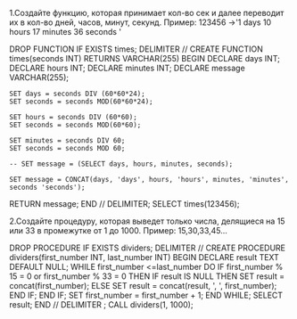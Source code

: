 1.Создайте функцию, которая принимает кол-во сек и далее переводит их в кол-во дней, часов, минут, секунд.
Пример: 123456 ->'1 days 10 hours 17 minutes 36 seconds '


DROP FUNCTION IF EXISTS times;
DELIMITER //
CREATE FUNCTION times(seconds INT)
RETURNS VARCHAR(255) 
BEGIN
    DECLARE days INT;
    DECLARE hours INT;
    DECLARE minutes INT;
    DECLARE message VARCHAR(255);
    
    SET days = seconds DIV (60*60*24);
    SET seconds = seconds MOD(60*60*24); 
    
	SET hours = seconds DIV (60*60);
    SET seconds = seconds MOD(60*60); 
    
	SET minutes = seconds DIV 60;
    SET seconds = seconds MOD 60; 
    
    -- SET message = (SELECT days, hours, minutes, seconds);
    
    SET message = CONCAT(days, 'days', hours, 'hours', minutes, 'minutes', seconds 'seconds');

RETURN message; 
END //
DELIMITER;
SELECT times(123456); 


2.Cоздайте процедуру, которая выведет только числа, делящиеся на 15 или 33 в промежутке от 1 до 1000.
Пример: 15,30,33,45...


DROP PROCEDURE IF EXISTS dividers;
DELIMITER //
CREATE PROCEDURE dividers(first_number INT, last_number INT)
BEGIN
    DECLARE result TEXT DEFAULT NULL;
    WHILE  first_number <=last_number DO
        IF first_number % 15 = 0 or first_number % 33 = 0 THEN
		IF result IS NULL THEN
			SET result = concat(first_number);
		ELSE
			SET result = concat(result, ', ', first_number);
		END IF;
		END IF;
            SET first_number = first_number + 1;
    END WHILE;
	SELECT result;
END //
DELIMITER ;
CALL dividers(1, 1000);